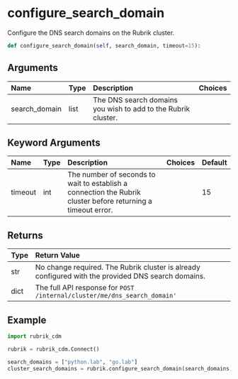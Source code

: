 # configure\_search\_domain

Configure the DNS search domains on the Rubrik cluster.

```python
def configure_search_domain(self, search_domain, timeout=15):
```

## Arguments

| Name | Type | Description | Choices |
| :--- | :--- | :--- | :--- |
| search\_domain | list | The DNS search domains you wish to add to the Rubrik cluster. |  |

## Keyword Arguments

| Name | Type | Description | Choices | Default |
| :--- | :--- | :--- | :--- | :--- |
| timeout | int | The number of seconds to wait to establish a connection the Rubrik cluster before returning a timeout error. |  | 15 |

## Returns

| Type | Return Value |
| :--- | :--- |
| str | No change required. The Rubrik cluster is already configured with the provided DNS search domains. |
| dict | The full API response for `POST /internal/cluster/me/dns_search_domain'` |

## Example

```python
import rubrik_cdm

rubrik = rubrik_cdm.Connect()

search_domains = ["python.lab", "go.lab"]
cluster_search_domains = rubrik.configure_search_domain(search_domains)
```

